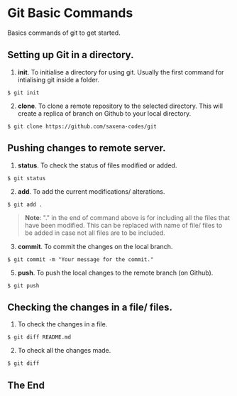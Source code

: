 # Git Basic Commands

Basics commands of git to get started.

## Setting up Git in a directory.

1. **init**. To initialise a directory for using git. Usually the first command for intialising git inside a folder.

```
$ git init
```

2. **clone**. To clone a remote repository to the selected directory. This will create a replica of branch on Github to your local directory.

```
$ git clone https://github.com/saxena-codes/git
```

## Pushing changes to remote server.

1. **status**. To check the status of files modified or added.

```
$ git status
```

2. **add**. To add the current modifications/ alterations.

```
$ git add .
```

> **Note**: "." in the end of command above is for including all the files that have been modified. This can be replaced with name of file/ files to be added in case not all files are to be included.

3. **commit**. To commit the changes on the local branch.

```
$ git commit -m "Your message for the commit."
```

5. **push**. To push the local changes to the remote branch (on Github).

```
$ git push
```

## Checking the changes in a file/ files.

1. To check the changes in a file.

```
$ git diff README.md
```

2. To check all the changes made.

```
$ git diff
```

## The End
